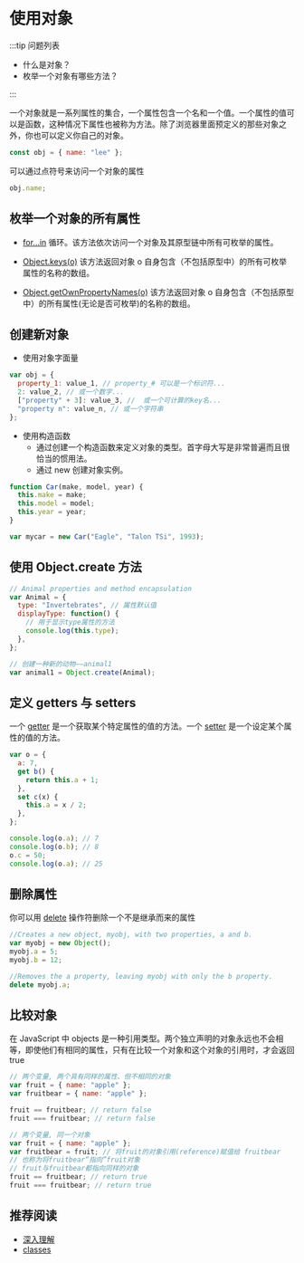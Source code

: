 # 使用对象

:::tip 问题列表

- 什么是对象？
- 枚举一个对象有哪些方法？

:::

一个对象就是一系列属性的集合，一个属性包含一个名和一个值。一个属性的值可以是函数，这种情况下属性也被称为方法。除了浏览器里面预定义的那些对象之外，你也可以定义你自己的对象。

```js
const obj = { name: "lee" };
```

可以通过点符号来访问一个对象的属性

```js
obj.name;
```

## 枚举一个对象的所有属性

- [for...in](https://developer.mozilla.org/zh-CN/docs/JavaScript/Reference/Statements/for...in) 循环。该方法依次访问一个对象及其原型链中所有可枚举的属性。

- [Object.keys(o)](https://developer.mozilla.org/zh-CN/docs/JavaScript/Reference/Global_Objects/Object/keys) 该方法返回对象 o 自身包含（不包括原型中）的所有可枚举属性的名称的数组。

- [Object.getOwnPropertyNames(o)](https://developer.mozilla.org/zh-CN/docs/JavaScript/Reference/Global_Objects/Object/getOwnPropertyNames) 该方法返回对象 o 自身包含（不包括原型中）的所有属性(无论是否可枚举)的名称的数组。

## 创建新对象

- 使用对象字面量

```js
var obj = {
  property_1: value_1, // property_# 可以是一个标识符...
  2: value_2, // 或一个数字...
  ["property" + 3]: value_3, //  或一个可计算的key名...
  "property n": value_n, // 或一个字符串
};
```

- 使用构造函数
  - 通过创建一个构造函数来定义对象的类型。首字母大写是非常普遍而且很恰当的惯用法。
  - 通过 new 创建对象实例。

```js
function Car(make, model, year) {
  this.make = make;
  this.model = model;
  this.year = year;
}

var mycar = new Car("Eagle", "Talon TSi", 1993);
```

## 使用 Object.create 方法

```js
// Animal properties and method encapsulation
var Animal = {
  type: "Invertebrates", // 属性默认值
  displayType: function() {
    // 用于显示type属性的方法
    console.log(this.type);
  },
};

// 创建一种新的动物——animal1
var animal1 = Object.create(Animal);
```

## 定义 getters 与 setters

一个 [getter](https://developer.mozilla.org/zh-CN/docs/Web/JavaScript/Reference/Functions/get) 是一个获取某个特定属性的值的方法。一个 [setter](https://developer.mozilla.org/zh-CN/docs/Web/JavaScript/Reference/Functions/set) 是一个设定某个属性的值的方法。

```js
var o = {
  a: 7,
  get b() {
    return this.a + 1;
  },
  set c(x) {
    this.a = x / 2;
  },
};

console.log(o.a); // 7
console.log(o.b); // 8
o.c = 50;
console.log(o.a); // 25
```

## 删除属性

你可以用 [delete](https://developer.mozilla.org/zh-CN/docs/Web/JavaScript/Reference/Operators/delete) 操作符删除一个不是继承而来的属性

```js
//Creates a new object, myobj, with two properties, a and b.
var myobj = new Object();
myobj.a = 5;
myobj.b = 12;

//Removes the a property, leaving myobj with only the b property.
delete myobj.a;
```

## 比较对象

在 JavaScript 中 objects 是一种引用类型。两个独立声明的对象永远也不会相等，即使他们有相同的属性，只有在比较一个对象和这个对象的引用时，才会返回 true

```js
// 两个变量, 两个具有同样的属性、但不相同的对象
var fruit = { name: "apple" };
var fruitbear = { name: "apple" };

fruit == fruitbear; // return false
fruit === fruitbear; // return false
```

```js
// 两个变量, 同一个对象
var fruit = { name: "apple" };
var fruitbear = fruit; // 将fruit的对象引用(reference)赋值给 fruitbear
// 也称为将fruitbear“指向”fruit对象
// fruit与fruitbear都指向同样的对象
fruit == fruitbear; // return true
fruit === fruitbear; // return true
```

## 推荐阅读

- [深入理解](https://developer.mozilla.org/zh-CN/docs/Web/JavaScript/Guide/Details_of_the_Object_Model)
- [classes](https://developer.mozilla.org/zh-CN/docs/Web/JavaScript/Reference/Classes)
